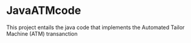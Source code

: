 # JavaATMcode
This project entails the java code that implements the Automated Tailor Machine (ATM) transanction
